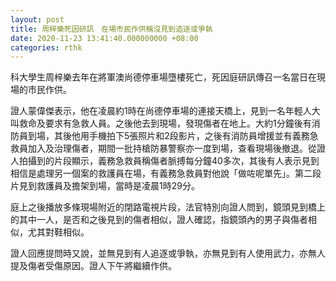 ```yaml
---
layout: post
title: 周梓樂死因研訊　在場市民作供稱沒見到追逐或爭執
date: 2020-11-23 13:41:40.000000000 +08:00
categories: rthk
---
```


科大學生周梓樂去年在將軍澳尚德停車場墮樓死亡，死因庭研訊傳召一名當日在現場的巿民作供。

證人蒙偉傑表示，他在凌晨約1時在尚德停車場的連接天橋上，見到一名年輕人大叫救命及要求有急救人員。之後他去到現場，發現傷者在地上。大約1分鐘後有消防員到場，其後他用手機拍下5張照片和2段影片，之後有消防員增援並有義務急救員加入及治理傷者，期間一批持槍防暴警察亦一度到場，查看現場後撤退。從證人拍攝到的片段顯示，義務急救員稱傷者脈搏每分鐘40多次，其後有人表示見到相信是處理另一個案的救護員在場，有義務急救員對他說「做咗呢單先」。第二段片見到救護員及擔架到場，當時是凌晨1時29分。

庭上之後播放多條現場附近的閉路電視片段，法官特別向證人問到，鏡頭見到橋上的其中一人，是否和之後見到的傷者相似，證人確認，指鏡頭內的男子與傷者相似，尤其對鞋相似。　

證人回應提問時又說，並無見到有人追逐或爭執，亦無見到有人使用武力，亦無人提及傷者受傷原因。證人下午將繼續作供。
